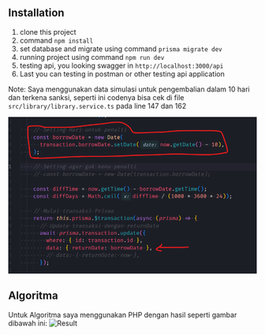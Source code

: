 ## Installation

1. clone this project
2. command `npm install`
3. set database and migrate using command `prisma migrate dev`
4. running project using command `npm run dev`
5. testing api, you looking swagger in `http://localhost:3000/api`
6. Last you can testing in postman or other testing api application

Note: Saya menggunakan data simulasi untuk pengembalian dalam 10 hari dan terkena sanksi, seperti ini codenya bisa cek di file `src/library/library.service.ts` pada line 147 dan 162

![Contoh SC](https://github.com/destroylord/test-api-library/blob/main/img/code-simulation-set-10days-return%20books.png)

## Algoritma

Untuk Algoritma saya menggunakan PHP dengan hasil seperti gambar dibawah ini:
![Result]()
